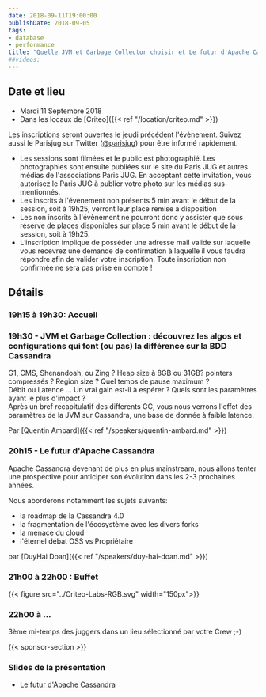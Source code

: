 ```yaml
---
date: 2018-09-11T19:00:00
publishDate: 2018-09-05
tags:
- database
- performance
title: "Quelle JVM et Garbage Collector choisir et Le futur d'Apache Cassandra"
##videos:
---
```


## Date et lieu

- Mardi 11 Septembre 2018
- Dans les locaux de [Criteo]({{< ref "/location/criteo.md" >}})

Les inscriptions seront ouvertes le jeudi précédent l'évènement. Suivez aussi le Parisjug sur Twitter ([@parisjug](https://twitter.com/parisjug)) pour être informé rapidement.
- Les sessions sont filmées et le public est photographié. Les photographies sont ensuite publiées sur le site du Paris JUG et autres médias de l'associations Paris JUG. En acceptant cette invitation, vous autorisez le Paris JUG à publier votre photo sur les médias sus-mentionnés.
- Les inscrits à l'évènement non présents 5 min avant le début de la session, soit à 19h25, verront leur place remise à disposition
- Les non inscrits à l'évènement ne pourront donc y assister que sous réserve de places disponibles sur place 5 min avant le début de la session, soit à 19h25.
- L’inscription implique de posséder une adresse mail valide sur laquelle vous recevrez une demande de confirmation à laquelle il vous faudra répondre afin de valider votre inscription. Toute inscription non confirmée ne sera pas prise en compte !

## Détails

### 19h15 à 19h30: Accueil

### 19h30 - JVM et Garbage Collection : découvrez les algos et configurations qui font (ou pas) la différence sur la BDD Cassandra

G1, CMS, Shenandoah, ou Zing ? Heap size à 8GB ou 31GB? pointers compressés ? Region size ? Quel temps de pause maximum ?  
Débit ou Latence ... Un vrai gain est-il à espérer ? Quels sont les paramètres ayant le plus d'impact ?  
Après un bref recapitulatif des differents GC, vous nous verrons l'effet des paramètres de la JVM sur Cassandra, une base de donnée à faible latence.

Par [Quentin Ambard]({{< ref "/speakers/quentin-ambard.md" >}})

### 20h15 - Le futur d'Apache Cassandra

Apache Cassandra devenant de plus en plus mainstream, nous allons tenter une prospective pour anticiper son évolution dans les 2-3 prochaines années.

Nous aborderons notamment les sujets suivants:

* la roadmap de la Cassandra 4.0
* la fragmentation de l'écosystème avec les divers forks
* la menace du cloud
* l'éternel débat OSS vs Propriétaire

par [DuyHai Doan]({{< ref "/speakers/duy-hai-doan.md" >}})

### 21h00 à 22h00 : Buffet

{{< figure src="../Criteo-Labs-RGB.svg" width="150px">}}

### 22h00 à ...

3ème mi-temps des juggers dans un lieu sélectionné par votre Crew ;-)

{{< sponsor-section >}}

### Slides de la présentation

* [Le futur d'Apache Cassandra](cassandra-future.pdf)
